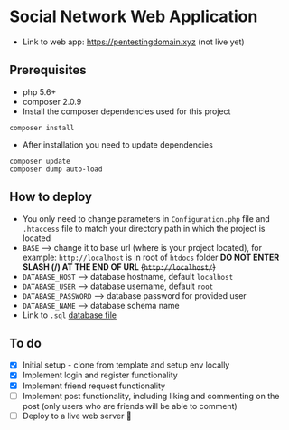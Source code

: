 # Social Network Web Application
* Link to web app: https://pentestingdomain.xyz (not live yet)

## Prerequisites
* php 5.6+
* composer 2.0.9
* Install the composer dependencies used for this project
```
composer install
```
* After installation you need to update dependencies
```
composer update
composer dump auto-load
```

## How to deploy
* You only need to change parameters in `Configuration.php` file and `.htaccess` file to match your directory path in which the project is located
* `BASE` --> change it to base url (where is your project located), for example: `http://localhost` is in root of `htdocs` folder __DO NOT ENTER SLASH (/) AT THE END OF URL__ ~~(`http://localhost/`)~~
* `DATABASE_HOST` --> database hostname, default `localhost`
* `DATABASE_USER` --> database username, default `root`
* `DATABASE_PASSWORD` --> database password for provided user
* `DATABASE_NAME` --> database schema name
* Link to `.sql` [database file](https://drive.google.com/file/d/1QanG7XHw62o27_XnJ0BcQlPKbqEABT0C/view?usp=sharing)

## To do
- [x] Initial setup - clone from template and setup env locally
- [x] Implement login and register functionality
- [x] Implement friend request functionality
- [ ] Implement post functionality, including liking and commenting on the post (only users who are friends will be able to comment)
- [ ] Deploy to a live web server :tada:
